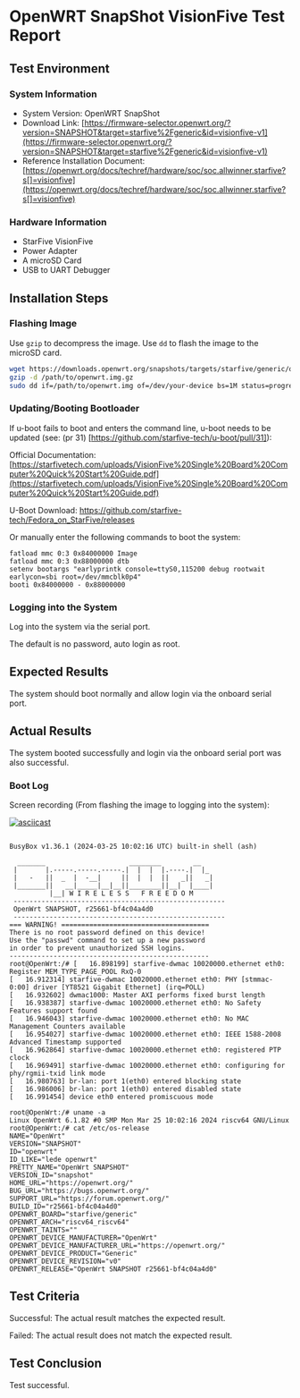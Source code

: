 # OpenWRT SnapShot VisionFive Test Report

## Test Environment

### System Information

- System Version: OpenWRT SnapShot
- Download Link: [https://firmware-selector.openwrt.org/?version=SNAPSHOT&target=starfive%2Fgeneric&id=visionfive-v1](https://firmware-selector.openwrt.org/?version=SNAPSHOT&target=starfive%2Fgeneric&id=visionfive-v1)
- Reference Installation Document: [https://openwrt.org/docs/techref/hardware/soc/soc.allwinner.starfive?s[]=visionfive](https://openwrt.org/docs/techref/hardware/soc/soc.allwinner.starfive?s[]=visionfive)

### Hardware Information

- StarFive VisionFive
- Power Adapter
- A microSD Card
- USB to UART Debugger

## Installation Steps

### Flashing Image

Use `gzip` to decompress the image.
Use `dd` to flash the image to the microSD card.

```bash
wget https://downloads.openwrt.org/snapshots/targets/starfive/generic/openwrt-starfive-generic-visionfive-v1-ext4-sdcard.img.gz
gzip -d /path/to/openwrt.img.gz
sudo dd if=/path/to/openwrt.img of=/dev/your-device bs=1M status=progress
```

### Updating/Booting Bootloader

If u-boot fails to boot and enters the command line, u-boot needs to be updated (see: (pr 31) [https://github.com/starfive-tech/u-boot/pull/31]):

Official Documentation: [https://starfivetech.com/uploads/VisionFive%20Single%20Board%20Computer%20Quick%20Start%20Guide.pdf](https://starfivetech.com/uploads/VisionFive%20Single%20Board%20Computer%20Quick%20Start%20Guide.pdf)

U-Boot Download: https://github.com/starfive-tech/Fedora_on_StarFive/releases

Or manually enter the following commands to boot the system:

```u-boot
fatload mmc 0:3 0x84000000 Image
fatload mmc 0:3 0x88000000 dtb
setenv bootargs "earlyprintk console=ttyS0,115200 debug rootwait earlycon=sbi root=/dev/mmcblk0p4"
booti 0x84000000 - 0x88000000
```

### Logging into the System

Log into the system via the serial port.

The default is no password, auto login as root.

## Expected Results

The system should boot normally and allow login via the onboard serial port.

## Actual Results

The system booted successfully and login via the onboard serial port was also successful.

### Boot Log

Screen recording (From flashing the image to logging into the system):

[![asciicast](https://asciinema.org/a/GwgQgY4G4s2PihEHoXxsLyjP9.svg)](https://asciinema.org/a/GwgQgY4G4s2PihEHoXxsLyjP9)

```log

BusyBox v1.36.1 (2024-03-25 10:02:16 UTC) built-in shell (ash)

  _______                     ________        __
 |       |.-----.-----.-----.|  |  |  |.----.|  |_
 |   -   ||  _  |  -__|     ||  |  |  ||   _||   _|
 |_______||   __|_____|__|__||________||__|  |____|
          |__| W I R E L E S S   F R E E D O M
 -----------------------------------------------------
 OpenWrt SNAPSHOT, r25661-bf4c04a4d0
 -----------------------------------------------------
=== WARNING! =====================================
There is no root password defined on this device!
Use the "passwd" command to set up a new password
in order to prevent unauthorized SSH logins.
--------------------------------------------------
root@OpenWrt:/# [   16.898199] starfive-dwmac 10020000.ethernet eth0: Register MEM_TYPE_PAGE_POOL RxQ-0
[   16.912314] starfive-dwmac 10020000.ethernet eth0: PHY [stmmac-0:00] driver [YT8521 Gigabit Ethernet] (irq=POLL)
[   16.932602] dwmac1000: Master AXI performs fixed burst length
[   16.938387] starfive-dwmac 10020000.ethernet eth0: No Safety Features support found
[   16.946043] starfive-dwmac 10020000.ethernet eth0: No MAC Management Counters available
[   16.954027] starfive-dwmac 10020000.ethernet eth0: IEEE 1588-2008 Advanced Timestamp supported
[   16.962864] starfive-dwmac 10020000.ethernet eth0: registered PTP clock
[   16.969491] starfive-dwmac 10020000.ethernet eth0: configuring for phy/rgmii-txid link mode
[   16.980763] br-lan: port 1(eth0) entered blocking state
[   16.986006] br-lan: port 1(eth0) entered disabled state
[   16.991454] device eth0 entered promiscuous mode

root@OpenWrt:/# uname -a
Linux OpenWrt 6.1.82 #0 SMP Mon Mar 25 10:02:16 2024 riscv64 GNU/Linux
root@OpenWrt:/# cat /etc/os-release 
NAME="OpenWrt"
VERSION="SNAPSHOT"
ID="openwrt"
ID_LIKE="lede openwrt"
PRETTY_NAME="OpenWrt SNAPSHOT"
VERSION_ID="snapshot"
HOME_URL="https://openwrt.org/"
BUG_URL="https://bugs.openwrt.org/"
SUPPORT_URL="https://forum.openwrt.org/"
BUILD_ID="r25661-bf4c04a4d0"
OPENWRT_BOARD="starfive/generic"
OPENWRT_ARCH="riscv64_riscv64"
OPENWRT_TAINTS=""
OPENWRT_DEVICE_MANUFACTURER="OpenWrt"
OPENWRT_DEVICE_MANUFACTURER_URL="https://openwrt.org/"
OPENWRT_DEVICE_PRODUCT="Generic"
OPENWRT_DEVICE_REVISION="v0"
OPENWRT_RELEASE="OpenWrt SNAPSHOT r25661-bf4c04a4d0"

```

## Test Criteria

Successful: The actual result matches the expected result.

Failed: The actual result does not match the expected result.

## Test Conclusion

Test successful.
